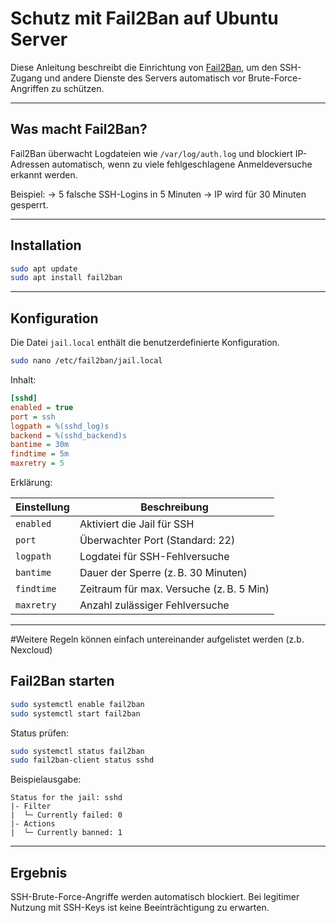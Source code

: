 # Schutz mit Fail2Ban auf Ubuntu Server

Diese Anleitung beschreibt die Einrichtung von [Fail2Ban](https://www.fail2ban.org/), um den SSH-Zugang und andere Dienste des Servers automatisch vor Brute-Force-Angriffen zu schützen.

---

## Was macht Fail2Ban?

Fail2Ban überwacht Logdateien wie `/var/log/auth.log` und blockiert IP-Adressen automatisch, wenn zu viele fehlgeschlagene Anmeldeversuche erkannt werden.

Beispiel:
→ 5 falsche SSH-Logins in 5 Minuten → IP wird für 30 Minuten gesperrt.

---

## Installation

```bash
sudo apt update
sudo apt install fail2ban
```

---

## Konfiguration

Die Datei `jail.local` enthält die benutzerdefinierte Konfiguration.

```bash
sudo nano /etc/fail2ban/jail.local
```

Inhalt:

```ini
[sshd]
enabled = true
port = ssh
logpath = %(sshd_log)s
backend = %(sshd_backend)s
bantime = 30m
findtime = 5m
maxretry = 5
```

Erklärung:

| Einstellung | Beschreibung                             |
| ----------- | ---------------------------------------- |
| `enabled`   | Aktiviert die Jail für SSH               |
| `port`      | Überwachter Port (Standard: 22)          |
| `logpath`   | Logdatei für SSH-Fehlversuche            |
| `bantime`   | Dauer der Sperre (z. B. 30 Minuten)      |
| `findtime`  | Zeitraum für max. Versuche (z. B. 5 Min) |
| `maxretry`  | Anzahl zulässiger Fehlversuche           |

---
#Weitere Regeln können einfach untereinander aufgelistet werden (z.b. Nexcloud)

## Fail2Ban starten

```bash
sudo systemctl enable fail2ban
sudo systemctl start fail2ban
```

Status prüfen:

```bash
sudo systemctl status fail2ban
sudo fail2ban-client status sshd
```

Beispielausgabe:

```
Status for the jail: sshd
|- Filter
|  └─ Currently failed: 0
|- Actions
|  └─ Currently banned: 1
```

---

## Ergebnis

SSH-Brute-Force-Angriffe werden automatisch blockiert.
Bei legitimer Nutzung mit SSH-Keys ist keine Beeinträchtigung zu erwarten.
